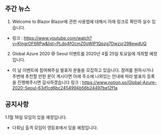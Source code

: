 ## 주간 뉴스 
1. Welcome to Blazor
Blazor에 관한 사용법에 대해서 아래 링크로 확인하 실수 있습니다.
 - 링크 : https://www.youtube.com/watch?v=KlngrOF6RPw&list=PLdo4fOcmZ0oWlP1Qpzg7Dwzxr298ewdUQ

2. Global Azure 2020 @ Seoul 이벤트를 2020년 4월 25일 토요일에 개최할 예정입니다.
 - 이 날 이벤트에 참여해주실 발표자 분들을 모집하고 있습니다.
   참여를 원하시거나 주변에 추천할 만한 분이 계시다면 아래 주소에 나와있는 안내에 따라 발표자 등록을 진행해주시면 감사하겠습니다
   링크 : https://www.notion.so/Global-Azure-2020-Seoul-63d1cd6bc2454994b56b24497be12f1a

## 공지사항
1.1월 18일 모임이 있을 예정입니다.
 - 다휘님 출격 모임이 영등포에서 있을 예정입니다.
